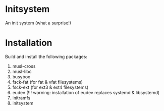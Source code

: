 Initsystem
==========

An init system (what a surprise!)

Installation
============

Build and install the following packages:

1. musl-cross
2. musl-libc
3. busybox
4. fsck-fat (for fat & vfat filesystems)
5. fsck-ext (for ext3 & ext4 filesystems)
6. eudev (!!! warning: installation of eudev replaces systemd & libsystemd)
7. initramfs
8. initsystem
